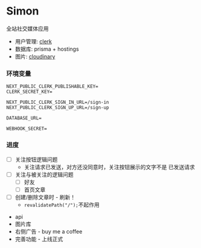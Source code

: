 # Simon
全站社交媒体应用

- 用户管理: [clerk](https://clerk.com/)
- 数据库: prisma + hostings
- 图片: [cloudinary](https://cloudinary.com/)

<!-- npm 镜像 --registry=https://registry.npmmirror.com -->

### 环境变量
```env
NEXT_PUBLIC_CLERK_PUBLISHABLE_KEY=
CLERK_SECRET_KEY=

NEXT_PUBLIC_CLERK_SIGN_IN_URL=/sign-in
NEXT_PUBLIC_CLERK_SIGN_UP_URL=/sign-up

DATABASE_URL=

WEBHOOK_SECRET=
```

### 进度
- [ ] 关注按钮逻辑问题
  - 关注请求已发送，对方还没同意时，关注按钮展示的文字不是 已发送请求
- [ ] 关注与被关注的逻辑问题
  - [ ] 好友
  - [ ] 首页文章
- [ ] 创建/删除文章时 - 刷新！
  - `revalidatePath("/");`不起作用
- api
- 图片库
- 右侧广告 - buy me a coffee
- 完善功能 - 上线正式
